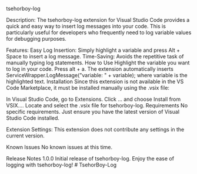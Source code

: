 tsehorboy-log

Description:
The tsehorboy-log extension for Visual Studio Code provides a quick and easy way to insert log messages into your code. This is particularly useful for developers who frequently need to log variable values for debugging purposes.

Features:
Easy Log Insertion: Simply highlight a variable and press Alt + Space to insert a log message.
Time-Saving: Avoids the repetitive task of manually typing log statements.
How to Use
Highlight the variable you want to log in your code.
Press alt + a.
The extension automatically inserts ServiceWrapper.LogMessage("variable: " + variable); where variable is the highlighted text.
Installation
Since this extension is not available in the VS Code Marketplace, it must be installed manually using the .vsix file:

In Visual Studio Code, go to Extensions.
Click ... and choose Install from VSIX....
Locate and select the .vsix file for tsehorboy-log.
Requirements
No specific requirements. Just ensure you have the latest version of Visual Studio Code installed.

Extension Settings:
This extension does not contribute any settings in the current version.

Known Issues
No known issues at this time.

Release Notes
1.0.0
Initial release of tsehorboy-log.
Enjoy the ease of logging with tsehorboy-log!
#   T s e h o r B o y - L o g  
 